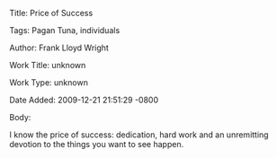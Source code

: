 Title:  Price of Success

Tags:   Pagan Tuna, individuals

Author: Frank Lloyd Wright

Work Title: unknown

Work Type: unknown

Date Added: 2009-12-21 21:51:29 -0800

Body: 

I know the price of success: dedication, hard work and an unremitting devotion to the things you want to see happen.

